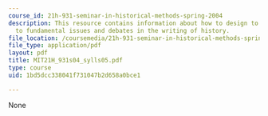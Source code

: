 ```yaml
---
course_id: 21h-931-seminar-in-historical-methods-spring-2004
description: This resource contains information about how to design to introduce students
  to fundamental issues and debates in the writing of history.
file_location: /coursemedia/21h-931-seminar-in-historical-methods-spring-2004/1bd5dcc338041f731047b2d658a0bce1_MIT21H_931s04_sylls05.pdf
file_type: application/pdf
layout: pdf
title: MIT21H_931s04_sylls05.pdf
type: course
uid: 1bd5dcc338041f731047b2d658a0bce1

---
```

None